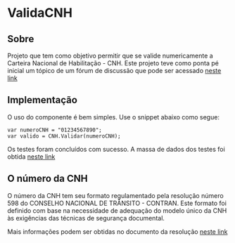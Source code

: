 # ValidaCNH

## Sobre
Projeto que tem como objetivo permitir que se valide numericamente a Carteira Nacional de Habilitação - CNH. Este projeto teve como ponta pé inicial um tópico de um fórum de discussão que pode ser acessado [neste link](http://www.devmedia.com.br/forum/validacao-do-numero-de-registro-de-cnh/354889)

## Implementação
O uso do componente é bem simples. Use o snippet abaixo como segue:

    var numeroCNH = "01234567890";
    var valido = CNH.Validar(numeroCNH);

Os testes foram concluídos com sucesso. A massa de dados dos testes foi obtida [neste link](http://www.detran.rj.gov.br/_monta_aplicacoes.asp?doc=9073&cod=14&tipo=exibe_noticias&pag_noticias=true)

## O número da CNH
O número da CNH tem seu formato regulamentado pela resolução número 598 do CONSELHO NACIONAL DE TRÂNSITO - CONTRAN. Este formato foi definido com base na necessidade de adequação do modelo único da CNH às exigências das técnicas de segurança documental.

Mais informações podem ser obtidas no documento da resolução [neste link](https://www.gov.br/infraestrutura/pt-br/assuntos/transito/conteudo-contran/resolucoes/resolucao5982016.pdf)
